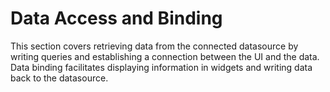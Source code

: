 # Data Access and Binding

This section covers retrieving data from the connected datasource by writing queries and establishing a connection between the UI and the data. Data binding facilitates displaying information in widgets and writing data back to the datasource.

